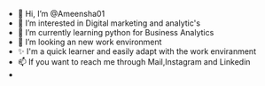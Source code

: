 - 👋 Hi, I’m @Ameensha01
- 👀 I’m interested in Digital marketing and analytic's
- 🌱 I’m currently learning python for Business Analytics
- 💞️ I’m looking an new work environment
- ✨ I'm a quick learner and easily adapt with the work enviranment
- 📫 If you want to reach me through Mail,Instagram and Linkedin
- 
<!---
Ameensha01/Ameensha01 is a ✨ special ✨ repository because its `README.md` (this file) appears on your GitHub profile.
You can click the Preview link to take a look at your changes.
--->
